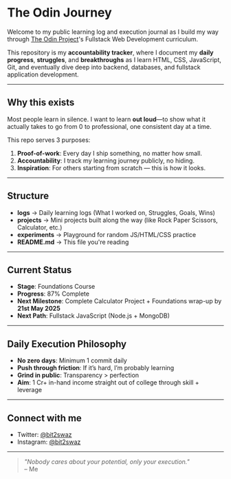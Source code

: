 # The Odin Journey

Welcome to my public learning log and execution journal as I build my way through [The Odin Project](https://www.theodinproject.com/)'s Fullstack Web Development curriculum.

This repository is my **accountability tracker**, where I document my **daily progress**, **struggles**, and **breakthroughs** as I learn HTML, CSS, JavaScript, Git, and eventually dive deep into backend, databases, and fullstack application development.

---

## Why this exists

Most people learn in silence. I want to learn **out loud**—to show what it actually takes to go from 0 to professional, one consistent day at a time.

This repo serves 3 purposes:

1. **Proof-of-work**: Every day I ship something, no matter how small.
2. **Accountability**: I track my learning journey publicly, no hiding.
3. **Inspiration**: For others starting from scratch — this is how it looks.

---

## Structure

- **logs** → Daily learning logs (What I worked on, Struggles, Goals, Wins)
- **projects** → Mini projects built along the way (like Rock Paper Scissors, Calculator, etc.)
- **experiments** → Playground for random JS/HTML/CSS practice
- **README.md** → This file you're reading

---

## Current Status

- **Stage**: Foundations Course  
- **Progress**: 87% Complete  
- **Next Milestone**: Complete Calculator Project + Foundations wrap-up by **21st May 2025**  
- **Next Path**: Fullstack JavaScript (Node.js + MongoDB)

---

## Daily Execution Philosophy

- **No zero days**: Minimum 1 commit daily  
- **Push through friction**: If it’s hard, I’m probably learning  
- **Grind in public**: Transparency > perfection  
- **Aim**: 1 Cr+ in-hand income straight out of college through skill + leverage

---

## Connect with me

- Twitter: [@bit2swaz](https://twitter.com/bit2swaz)  
- Instagram: [@bit2swaz](https://instagram.com/bit2swaz)

---

> _"Nobody cares about your potential, only your execution."_  
> – Me